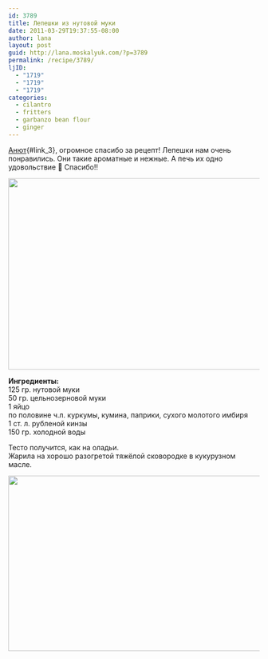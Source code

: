 ```yaml
---
id: 3789
title: Лепешки из нутовой муки
date: 2011-03-29T19:37:55-08:00
author: lana
layout: post
guid: http://lana.moskalyuk.com/?p=3789
permalink: /recipe/3789/
ljID:
  - "1719"
  - "1719"
  - "1719"
categories:
  - cilantro
  - fritters
  - garbanzo bean flour
  - ginger
---
```

[Анют](http://snova-anechka.livejournal.com/29416.html){#link_3}, огромное спасибо за рецепт! Лепешки нам очень понравились. Они такие ароматные и нежные. А печь их одно удовольствие 🙂 Спасибо!!

<img loading="lazy" class="alignnone" title="garbanzobean flour" src="http://farm6.static.flickr.com/5058/5572623663_bcf9d35968_z.jpg" alt="" width="640" height="383" /> 

**Ингредиенты:**  
125 гр. нутовой муки  
50 гр. цельнозерновой муки  
1 яйцо  
по половине ч.л. куркумы, кумина, паприки, сухого молотого имбиря  
1 ст. л. рубленой кинзы  
150 гр. холодной воды

Тесто получится, как на оладьи.  
Жарила на хорошо разогретой тяжёлой сковородке в кукурузном масле.

<img loading="lazy" class="alignnone" title="garbanzo bean flour" src="http://farm6.static.flickr.com/5064/5573216712_4d0f08cdf6_z.jpg" alt="" width="640" height="351" /> 

&nbsp;

&nbsp;